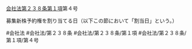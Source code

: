 [会社法第２３８条第１項](会社法＿＿＿＿第２３８条第１項)第４号

募集新株予約権を割り当てる日（以下この節において「割当日」という。）


#会社法
#会社法/第２３８条
#会社法/第２３８条/第１項
#会社法/第２３８条/第１項/第４号

